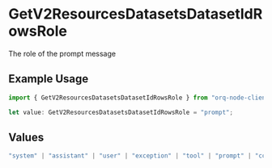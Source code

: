 # GetV2ResourcesDatasetsDatasetIdRowsRole

The role of the prompt message

## Example Usage

```typescript
import { GetV2ResourcesDatasetsDatasetIdRowsRole } from "orq-node-client/models/operations";

let value: GetV2ResourcesDatasetsDatasetIdRowsRole = "prompt";
```

## Values

```typescript
"system" | "assistant" | "user" | "exception" | "tool" | "prompt" | "correction" | "expected_output"
```